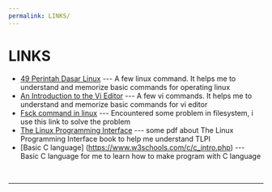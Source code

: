 ```yaml
---
permalink: LINKS/
---
```


# LINKS

* [49 Perintah Dasar Linux](https://www.hostinger.co.id/tutorial/perintah-dasar-linux) ---
A few linux command. It helps me to understand and memorize basic commands for operating linux
* [An Introduction to the Vi Editor](https://www.redhat.com/sysadmin/introduction-vi-editor) ---
A few vi commands. It helps me to understand and memorize basic commands for vi editor
* [Fsck command in linux](https://linuxhandbook.com/fsck-command/) ---
Encountered some problem in filesystem, i use this link to solve the problem
* [The Linux Programming Interface](https://man7.org/tlpi/) ---
some pdf about The Linux Programming Interface book to help me understand TLPI
* [Basic C language] (https://www.w3schools.com/c/c_intro.php) ---
Basic C language for me to learn how to make program with C language
<br>
<hr>
